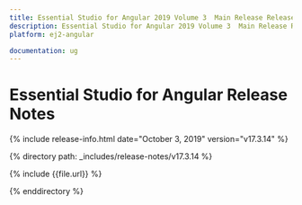 ```yaml
---
title: Essential Studio for Angular 2019 Volume 3  Main Release Release Notes 
description: Essential Studio for Angular 2019 Volume 3  Main Release Release Notes 
platform: ej2-angular

documentation: ug
---
```


# Essential Studio for  Angular  Release Notes  

{% include release-info.html date="October 3, 2019"   version="v17.3.14"  %} 

{% directory path: _includes/release-notes/v17.3.14 %}

{% include {{file.url}} %}

{% enddirectory %}
